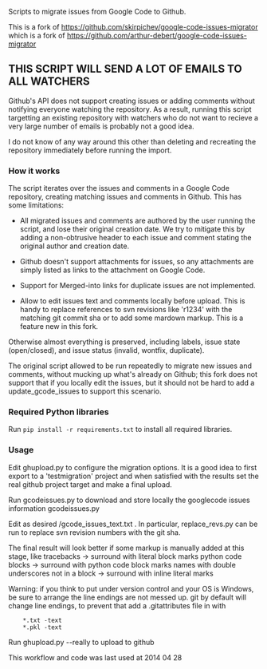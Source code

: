 Scripts to migrate issues from Google Code to Github.

This is a fork of https://github.com/skirpichev/google-code-issues-migrator
which is a fork of https://github.com/arthur-debert/google-code-issues-migrator

## THIS SCRIPT WILL SEND A LOT OF EMAILS TO ALL WATCHERS

Github's API does not support creating issues or adding comments without
notifying everyone watching the repository. As a result, running this script
targetting an existing repository with watchers who do not want to recieve a
very large number of emails is probably not a good idea.

I do not know of any way around this other than deleting and recreating the
repository immediately before running the import.

### How it works ###

The script iterates over the issues and comments in a Google Code repository,
creating matching issues and comments in Github. This has some limitations:

 - All migrated issues and comments are authored by the user running the
   script, and lose their original creation date. We try to mitigate this by
   adding a non-obtrusive header to each issue and comment stating the original
   author and creation date.

 - Github doesn't support attachments for issues, so any attachments are simply
   listed as links to the attachment on Google Code.

 - Support for Merged-into links for duplicate issues are not implemented.
 
 - Allow to edit issues text and comments locally before upload.
   This is handy to replace references to svn revisions like 'r1234' with the
   matching git commit sha or to add some mardown markup.
   This is a feature new in this fork.

Otherwise almost everything is preserved, including labels, issue state
(open/closed), and issue status (invalid, wontfix, duplicate).

The original script allowed to be run repeatedly to migrate new issues and comments,
without mucking up what's already on Github; this fork does not support that if
you locally edit the issues, but it should not be hard to add a update_gcode_issues
to support this scenario.

### Required Python libraries ###

Run `pip install -r requirements.txt` to install all required libraries.

### Usage ###

Edit ghupload.py to configure the migration options.
It is a good idea to first export to a 'testmigration' project and when
satisfied with the results set the real github project target and make
a final upload.

Run gcodeissues.py to download and store locally  the googlecode issues information
	gcodeissues.py <google project name> <local storage directory>

Edit as desired <google project name>/gcode_issues_text.txt .
In particular, replace_revs.py can be run to replace svn revision numbers with the git sha.

The final result will look better if some markup is manually added at this stage, like
	tracebacks -> surround with literal block marks
	python code blocks -> surround with python code block marks
	names with double underscores not in a block -> surround with inline literal marks

Warning: if you think to put under version control <local storage directory> and your OS
is Windows, be sure to arrange the line endings are not messed up.
git by default will change line endings, to prevent that add a
.gitattributes file in <local storage directory> with
```
    *.txt -text
    *.pkl -text
```

Run ghupload.py --really to upload to github

This workflow and code was last used at 2014 04 28
